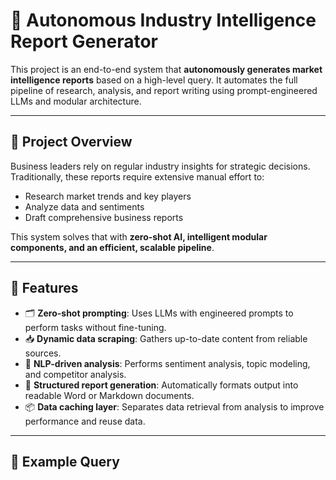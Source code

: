 # 🧠 Autonomous Industry Intelligence Report Generator

This project is an end-to-end system that **autonomously generates market intelligence reports** based on a high-level query. It automates the full pipeline of research, analysis, and report writing using prompt-engineered LLMs and modular architecture.

---

## 🚀 Project Overview

Business leaders rely on regular industry insights for strategic decisions. Traditionally, these reports require extensive manual effort to:

- Research market trends and key players
- Analyze data and sentiments
- Draft comprehensive business reports

This system solves that with **zero-shot AI, intelligent modular components, and an efficient, scalable pipeline**.

---

## 🧩 Features

- 🗂️ **Zero-shot prompting**: Uses LLMs with engineered prompts to perform tasks without fine-tuning.
- 📥 **Dynamic data scraping**: Gathers up-to-date content from reliable sources.
- 🧠 **NLP-driven analysis**: Performs sentiment analysis, topic modeling, and competitor analysis.
- 🧾 **Structured report generation**: Automatically formats output into readable Word or Markdown documents.
- 📦 **Data caching layer**: Separates data retrieval from analysis to improve performance and reuse data.

---

## 📌 Example Query

